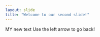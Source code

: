 ```yaml
---
layout: slide
title: "Welcome to our second slide!"
---
```

MY new text
Use the left arrow to go back!
